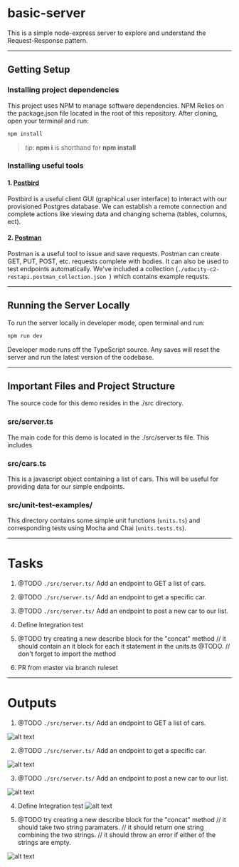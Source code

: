 # basic-server

This is a simple node-express server to explore and understand the Request-Response pattern.

***
## Getting Setup

### Installing project dependencies

This project uses NPM to manage software dependencies. NPM Relies on the package.json file located in the root of this repository. After cloning, open your terminal and run:
```bash
npm install
```
>_tip_: **npm i** is shorthand for **npm install**

### Installing useful tools
#### 1. [Postbird](https://github.com/paxa/postbird)
Postbird is a useful client GUI (graphical user interface) to interact with our provisioned Postgres database. We can establish a remote connection and complete actions like viewing data and changing schema (tables, columns, ect).

#### 2. [Postman](https://www.getpostman.com/downloads/)
Postman is a useful tool to issue and save requests. Postman can create GET, PUT, POST, etc. requests complete with bodies. It can also be used to test endpoints automatically. We've included a collection (`./udacity-c2-restapi.postman_collection.json `) which contains example requsts.

***

## Running the Server Locally
To run the server locally in developer mode, open terminal and run:
```bash
npm run dev
```

Developer mode runs off the TypeScript source. Any saves will reset the server and run the latest version of the codebase. 

***
## Important Files and Project Structure

The source code for this demo resides in the ./src directory.

### src/server.ts
The main code for this demo is located in the ./src/server.ts file. This includes 

### src/cars.ts
This is a javascript object containing a list of cars. This will be useful for providing data for our simple endpoints.

### src/unit-test-examples/
This directory contains some simple unit functions (`units.ts`) and corresponding tests using Mocha and Chai (`units.tests.ts`).

***
# Tasks
1. @TODO `./src/server.ts/`
Add an endpoint to GET a list of cars.

2. @TODO `./src/server.ts/` 
Add an endpoint to get a specific car.

3. @TODO `./src/server.ts/` 
Add an endpoint to post a new car to our list.

4. Define Integration test

5. @TODO try creating a new describe block for the "concat" method
// it should contain an it block for each it statement in the units.ts @TODO.
// don't forget to import the method

6. PR from master via branch ruleset

***
# Outputs
1. @TODO `./src/server.ts/`
Add an endpoint to GET a list of cars.

![alt text](https://github.com/madhuri380/rest-typecsript/blob/master/output/Screenshot%202024-06-04%20at%2010.49.32%E2%80%AFAM.png)

2. @TODO `./src/server.ts/` 
Add an endpoint to get a specific car.

![alt text](https://github.com/madhuri380/rest-typecsript/blob/master/output/Screenshot%202024-06-04%20at%2010.52.49%E2%80%AFAM.png)

3. @TODO `./src/server.ts/` 
Add an endpoint to post a new car to our list.

![alt text](https://github.com/madhuri380/rest-typecsript/blob/master/output/Screenshot%202024-06-04%20at%2010.58.07%E2%80%AFAM.png)

4. Define Integration test
![alt text](https://github.com/madhuri380/rest-typecsript/blob/master/output/Screenshot%202024-06-04%20at%207.50.08%E2%80%AFPM.png)

5. @TODO try creating a new describe block for the "concat" method
// it should take two string paramaters.
// it should return one string combining the two strings.
// it should throw an error if either of the strings are empty.

![alt text](https://github.com/madhuri380/rest-typecsript/blob/master/output/Screenshot%202024-06-04%20at%207.26.08%E2%80%AFPM.png)

